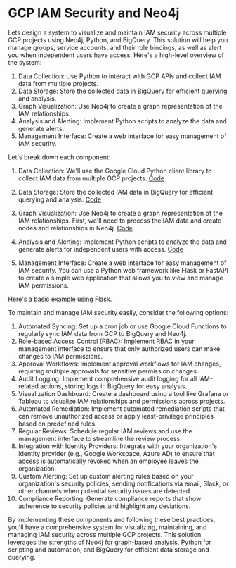 # GCP IAM Security and Neo4j
Lets design a system to visualize and maintain IAM security across multiple GCP projects using Neo4j, Python, and BigQuery. This solution will help you manage groups, service accounts, and their role bindings, as well as alert you when independent users have access. Here's a high-level overview of the system:

1. Data Collection: Use Python to interact with GCP APIs and collect IAM data from multiple projects.
2. Data Storage: Store the collected data in BigQuery for efficient querying and analysis.
3. Graph Visualization: Use Neo4j to create a graph representation of the IAM relationships.
4. Analysis and Alerting: Implement Python scripts to analyze the data and generate alerts.
5. Management Interface: Create a web interface for easy management of IAM security.

Let's break down each component:

1. Data Collection:
We'll use the Google Cloud Python client library to collect IAM data from multiple GCP projects.
[Code](1_data_collect.py)

2. Data Storage:
Store the collected IAM data in BigQuery for efficient querying and analysis.
[Code](2_data_storeage.py)

3. Graph Visualization:
Use Neo4j to create a graph representation of the IAM relationships. First, we'll need to process the IAM data and create nodes and relationships in Neo4j.
[Code](3_graph_visual.py)

4. Analysis and Alerting:
Implement Python scripts to analyze the data and generate alerts for independent users with access.
[Code](4_analysis_alert.py)

5. Management Interface:
Create a web interface for easy management of IAM security. You can use a Python web framework like Flask or FastAPI to create a simple web application that allows you to view and manage IAM permissions.

Here's a basic [example](5_Management_Interface.py) using Flask.


To maintain and manage IAM security easily, consider the following options:

1. Automated Syncing: Set up a cron job or use Google Cloud Functions to regularly sync IAM data from GCP to BigQuery and Neo4j.
2. Role-based Access Control (RBAC): Implement RBAC in your management interface to ensure that only authorized users can make changes to IAM permissions.
3. Approval Workflows: Implement approval workflows for IAM changes, requiring multiple approvals for sensitive permission changes.
4. Audit Logging: Implement comprehensive audit logging for all IAM-related actions, storing logs in BigQuery for easy analysis.
5. Visualization Dashboard: Create a dashboard using a tool like Grafana or Tableau to visualize IAM relationships and permissions across projects.
6. Automated Remediation: Implement automated remediation scripts that can remove unauthorized access or apply least-privilege principles based on predefined rules.
7. Regular Reviews: Schedule regular IAM reviews and use the management interface to streamline the review process.
8. Integration with Identity Providers: Integrate with your organization's identity provider (e.g., Google Workspace, Azure AD) to ensure that access is automatically revoked when an employee leaves the organization.
9. Custom Alerting: Set up custom alerting rules based on your organization's security policies, sending notifications via email, Slack, or other channels when potential security issues are detected.
10. Compliance Reporting: Generate compliance reports that show adherence to security policies and highlight any deviations.


By implementing these components and following these best practices, you'll have a comprehensive system for visualizing, maintaining, and managing IAM security across multiple GCP projects. This solution leverages the strengths of Neo4j for graph-based analysis, Python for scripting and automation, and BigQuery for efficient data storage and querying.